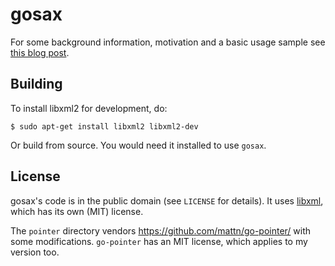 # gosax

For some background information, motivation and a basic usage sample see
[this blog post](https://eli.thegreenplace.net/2019/faster-xml-stream-processing-in-go/).

## Building

To install libxml2 for development, do:

```
$ sudo apt-get install libxml2 libxml2-dev
```

Or build from source. You would need it installed to use ``gosax``.

## License

gosax's code is in the public domain (see `LICENSE` for details). It uses
[libxml](http://www.xmlsoft.org/index.html), which has its own (MIT) license.

The `pointer` directory vendors https://github.com/mattn/go-pointer/ with some
modifications. `go-pointer` has an MIT license, which applies to my version too.
